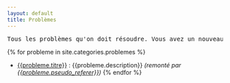 ```yaml
---
layout: default
title: Problèmes
---
```


<pre>Tous les problèmes qu'on doit résoudre. Vous avez un nouveau problème ? N'hésitez pas à <a href="{{site.baseurl}}/tutos/2013/10/23/creer-probleme.html">nous le dire</a>.</pre>

{% for probleme in site.categories.problemes %}
* [{{probleme.titre}}]({{site.baseurl}}{{probleme.url}}) : {{probleme.description}} *(remonté par [{{probleme.pseudo_referer}}]({{site.baseurl}}/membres.html#{{probleme.pseudo_referer}}))*
{% endfor %}